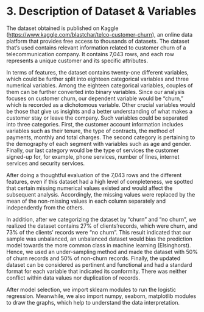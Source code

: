 # 3. Description of Dataset & Variables
The dataset obtained is published on Kaggle (https://www.kaggle.com/blastchar/telco-customer-churn), an online data platform that provides free access to thousands of datasets. The dataset that’s used contains relevant information related to customer churn of a telecommunication company. It contains 7,043 rows, and each row represents a unique customer and its specific attributes. 

In terms of features, the dataset contains twenty-one different variables, which could be further split into eighteen categorical variables and three numerical variables. Among the eighteen categorical variables, couples of them can be further converted into binary variables. Since our analysis focuses on customer churn, our dependent variable would be “churn,” which is recorded as a dichotomous variable. Other crucial variables would be those that give us insights and a better understanding of what makes a customer stay or leave the company. Such variables could be separated into three categories. First, the customer account information includes variables such as their tenure, the type of contracts, the method of payments, monthly and total charges. The second category is pertaining to the demography of each segment with variables such as age and gender. Finally, our last category would be the type of services the customer signed-up for, for example, phone services, number of lines, internet services and security services. 

After doing a thoughtful evaluation of the 7,043 rows and the different features, even if this dataset had a high level of completeness, we spotted that certain missing numerical values existed and would affect the subsequent analysis. Accordingly, the missing values were replaced by the mean of the non-missing values in each column separately and independently from the others. 

In addition, after we categorizing the dataset by “churn” and “no churn”, we realized the dataset contains 27% of clients’records, which were churn, and 73% of the clients’ records were “no churn”. This result indicated that our sample was unbalanced, an unbalanced dataset would bias the prediction model towards the more common class in machine learning (Elsinghorst). Hence, we used an under-sampling method and made the dataset with 50% of churn records and 50% of non-churn records. Finally, the updated dataset can be considered as pertinent and functional and had a standard format for each variable that indicated its conformity. There was neither conflict within data values nor duplication of records.

After model selection, we import sklearn modules to run the logistic regression. Meanwhile, we also import numpy, seaborn, matplotlib modules to draw the graphs, which help to understand the data interpretation.
